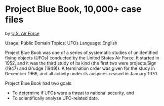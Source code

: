 # Project Blue Book, 10,000+ case files

by [U.S. Air Force](https://archive.org/details/bluebook)

Usage: Public Domain 
Topics: UFOs
Language: English

Project Blue Book was one of a series of systematic studies of unidentified flying objects (UFOs) conducted by the United States Air Force. It started in 1952, and it was the third study of its kind (the first two were projects Sign (1947) and Grudge (1949)). A termination order was given for the study in December 1969, and all activity under its auspices ceased in January 1970.

Project Blue Book had two goals:

- To determine if UFOs were a threat to national security, and
- To scientifically analyze UFO-related data.
